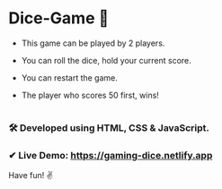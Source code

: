 # Dice-Game 🎲

- This game can be played by 2 players. 

- You can roll the dice, hold your current score. 

- You can restart the game. 

- The player who scores 50 first, wins!

#


### 🛠 Developed using HTML, CSS & JavaScript.

### ✔ Live Demo: https://gaming-dice.netlify.app

Have fun! ✌
